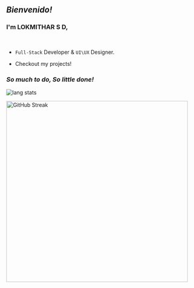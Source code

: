 ## *Bienvenido!*

### I'm LOKMITHAR S D,


&ensp;

- `Full-Stack` Developer & `UI\UX` Designer.
<!-- - a well-grounded `Rubyist`. -->
<!-- - Having fun with `SVG` animations -->
- Checkout my projects!


<h3><i>So much to do, So little done!</i></h3>

<div>
<p align="left">
<img alt="lang stats" src="https://github-readme-stats.vercel.app/api/top-langs/?username=lokmithar&layout=compact&hide_border=true&bg_color=1b2731&text_color=ebdfe2&title_color=eb1622&langs_count=10&hide=procfile&exclude_repo=dice,blog">
</p>
</div>
<img align="left" alt="GitHub Streak" width="480px" src="https://github-readme-streak-stats.herokuapp.com?user=lokmithar&theme=tokyonight-duo&hide_border=true">&ensp;

<!-- 
### My stacks:

<div align="left">
<div>
    &ensp;&ensp;
    <a href="https://www.ruby-lang.org/en/"> <img alt=".rb" src="./images/ruby.svg" width="32px" /></a> &ensp;&ensp;
    <a href=https://rubyonrails.org/"> <img alt=".rails" src="./images/rails.svg" width="32px" /></a> &ensp;&ensp;
    <a href=https://rubyonrails.org/"> <img alt=".rails" src="./images/rspec.svg" width="32px" /></a> &ensp;&ensp;
    <a href="https://turbo.hotwired.dev/"> <img alt=".turbo" src="./images/turbo.svg" width="32px" /></a> &ensp;&ensp;
    <a href="https://stimulus.hotwired.dev/"> <img alt=".stimulus" src="./images/stimulus.svg" width="32px" /></a>
</div>
&ensp;
<div>
    &ensp;&ensp;&ensp;
    <a href="https://vuejs.org/"> <img alt=".vue" src="./images/vue.svg" width="32px" /></a> &ensp;
    <a href="https://nuxtjs.org/"> <img alt=".nuxt" src="./images/nuxt.svg" width="36px" /></a> &ensp;
    <a href="https://jquery.com/"> <img alt=".jquery" src="./images/jquery.svg" width="32px" /></a> &ensp;
    <a href="https://sass-lang.com/"> <img alt=".scss" src="./images/scss.svg" width="32px" /></a> &ensp;
    <a href="https://semantic-ui.com/"> <img alt=".semantic-ui" src="./images/semantic-ui.svg" width="32px" /></a>
</div>
&ensp;
<div>
    &ensp;&ensp;&ensp;&ensp;&ensp;
    <a href="https://developer.mozilla.org/en-US/docs/Web/SVG"> <img alt=".svg" src="./images/svg.svg" width="32px" /></a> &ensp;
    <a href="https://greensock.com/gsap/"> <img alt=".gsap" src="./images/gsap.svg" width="65px" /></a> &ensp;
    <a href="https://www.figma.com/"> <img alt=".figma" src="./images/figma.svg" width="32px" /></a> &ensp;
    <a href="https://www.adobe.com/in/products/illustrator.html"> <img alt=".ai" src="./images/illustrator.svg" width="32px" /></a>
</div>
&ensp;
<div>
    &ensp;&ensp;&ensp;
    <a href="https://sinatrarb.com/"> <img alt=".sinatra" src="./images/sinatra.svg" width="32px" /></a> &ensp;
    <a href="https://developer.mozilla.org/en-US/docs/Web/HTML"> <img alt=".html" src="./images/html.svg" width="28px" /></a> &ensp;&ensp;
    <a href="https://developer.mozilla.org/en-US/docs/Web/CSS"> <img alt=".css" src="./images/css.svg" width="28px" /></a> &ensp;&ensp;
    <a href="https://en.wikipedia.org/wiki/C_(programming_language)"> <img alt=".c" src="./images/c.svg" width="32px" /></a> &ensp;&ensp;
    <a href="https://cplusplus.com/doc/tutorial/"> <img alt=".cpp" src="./images/c++.svg" width="32px" /></a>
</div>
&ensp;
<div>
    &ensp;
    <a href="https://cockroachdb.cloud/"> <img alt=".cockroach" src="./images/cockroach-db.svg" width="26px" /></a> &ensp;&ensp;
    <a href="https://restfulapi.net/"> <img alt=".rest" src="./images/rest.svg" width="32px" /></a> &ensp;&ensp;
    <a href="https://render.com/"> <img alt=".render" src="./images/render.svg" width="26px" /></a> &ensp;&ensp;
    <a href="https://www.sqlite.org/index.html"> <img alt=".sqlite" src="./images/sqlite.svg" width="56px" /></a> &ensp;
    <a href="https://www.postgresql.org/"> <img alt=".postgres" src="./images/postgres.svg" width="43px" /></a>
</div>
</div> -->
&ensp;
<!-- 
**LOKMITHAR/lokmithar** is a ✨ _special_ ✨ repository because its `README.md` (this file) appears on your GitHub profile.

Here are some ideas to get you started:

- 🔭 I’m currently working on ...
- 🌱 I’m currently learning ...
- 👯 I’m looking to collaborate on ...
- 🤔 I’m looking for help with ...
- 💬 Ask me about ...
- 📫 How to reach me: ...
- 😄 Pronouns: ...
- ⚡ Fun fact: ...
 -->
